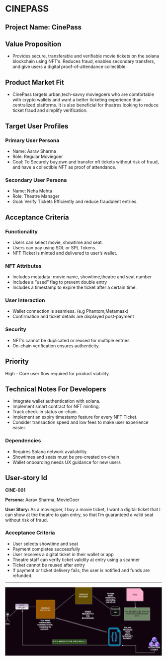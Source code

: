 # CINEPASS

## Project Name: CinePass

## Value Proposition

- Provides secure, transferable and verifiable movie tickets on the solana blockchain using NFT’s. Reduces fraud, enables secondary transfers, and give users a digital proof-of-attendance collectible.

## Product Market Fit

- CinePass targets urban,tech-savvy moviegoers who are comfortable with crypto wallets and want a better ticketing experience than centralized platforms. It is also beneficial for  theatres looking to reduce ticket fraud and simplify verification.

## Target User Profiles

### Primary User Persona

- Name: Aarav Sharma  
- Role: Regular Moviegoer  
- Goal: To Securely buy,own and transfer nft tickets without risk of fraud, and have a collectible NFT as proof of attendance.

### Secondary User Persona

- Name: Neha Mehta  
- Role: Theatre Manager  
- Goal: Verify Tickets Efficiently and reduce fraudulent entries.

## Acceptance Criteria

### Functionality
- Users can select movie, showtime and seat.
- Users can pay using SOL or SPL Tokens.
- NFT Ticket is minted and delivered to user’s wallet.

### NFT Attributes
- Includes metadata: movie name, showtime,theatre and seat number
- Includes a “used” flag to prevent double entry
- Includes a timestamp to expire the ticket after a certain time.

### User Interaction
- Wallet connection is seamless. (e.g Phantom,Metamask)
- Confirmation and ticket details are displayed post-payment

### Security
- NFT’s cannot be duplicated or reused for multiple entries
- On-chain verification ensures authenticity.

## Priority
High - Core user flow required for product viability.

## Technical Notes For Developers
- Integrate wallet authentication with solana.
- Implement smart contract for NFT minting.
- Track check-in status on-chain.
- Implement an expiry timestamp feature for every NFT Ticket.
- Consider transaction speed and low fees to make user experience easier.

### Dependencies
- Requires Solana network availability.
- Showtimes and seats must be pre-created on-chain
- Wallet onboarding needs UX guidance for new users

## User-story Id

**CINE-001**

**Persona:** Aarav Sharma, MovieGoer

**User Story:** As a moviegoer, I buy a movie ticket, I want a digital ticket that I can show at the theatre to gain entry, so that I’m guaranteed a valid seat without risk of fraud.

### Acceptance Criteria
- User selects showtime and seat
- Payment completes successfully
- User receives a digital ticket in their wallet or app
- Theatre staff can verify ticket validity at entry using a scanner
- Ticket cannot be reused after entry
- If payment or ticket delivery fails, the user is notified and funds are refunded.

---

![CinePass Architecture](/assets/CinePass.drawio.png)

